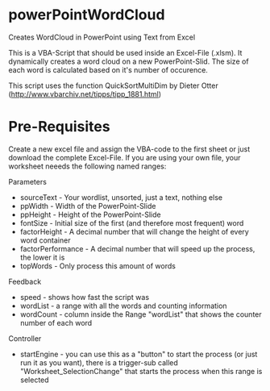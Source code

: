 # powerPointWordCloud
Creates WordCloud in PowerPoint using Text from Excel

This is a VBA-Script that should be used inside an Excel-File (.xlsm). It dynamically creates a word cloud on a new PowerPoint-Slid. The size of each word is calculated based on it's number of occurence.

This script uses the function QuickSortMultiDim by Dieter Otter (http://www.vbarchiv.net/tipps/tipp_1881.html)

# Pre-Requisites

Create a new excel file and assign the VBA-code to the first sheet or just download the complete Excel-File. If you are using your own file, your worksheet neeeds the following named ranges: 

Parameters
* sourceText - Your wordlist, unsorted, just a text, nothing else
* ppWidth - Width of the PowerPoint-Slide 
* ppHeight - Height of the PowerPoint-Slide
* fontSize - Initial size of the first (and therefore most frequent) word
* factorHeight - A decimal number that will change the height of every word container 
* factorPerformance - A decimal number that will speed up the process, the lower it is
* topWords - Only process this amount of words

Feedback
* speed - shows how fast the script was
* wordList - a range with all the words and counting information
* wordCount - column inside the Range "wordList" that shows the counter number of each word

Controller
* startEngine - you can use this as a "button" to start the process (or just run it as you want), there is a trigger-sub called "Worksheet_SelectionChange" that starts the process when this range is selected

